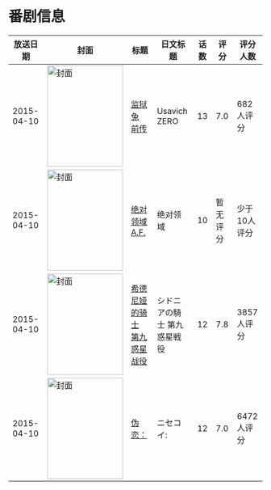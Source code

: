 # 番剧信息

|放送日期|封面|标题|日文标题|话数|评分|评分人数|
|---|---|---|---|---|---|---|
|2015-04-10|<img src="https://lain.bgm.tv/pic/cover/c/6a/c1/132725_o6WiV.jpg" alt="封面" style="width:150px;height:200px;object-fit:cover;">|[监狱兔 前传](https://bangumi.tv/subject/132725)|Usavich ZERO|13|7.0|682人评分|
|2015-04-10|<img src="https://lain.bgm.tv/pic/cover/c/20/b7/178768_zk3ZJ.jpg" alt="封面" style="width:150px;height:200px;object-fit:cover;">|[绝对领域A.F.](https://bangumi.tv/subject/178768)|绝对领域|10|暂无评分|少于10人评分|
|2015-04-10|<img src="https://lain.bgm.tv/pic/cover/c/e8/a6/105255_Ldl25.jpg" alt="封面" style="width:150px;height:200px;object-fit:cover;">|[希德尼娅的骑士 第九惑星战役](https://bangumi.tv/subject/105255)|シドニアの騎士 第九惑星戦役|12|7.8|3857人评分|
|2015-04-10|<img src="https://lain.bgm.tv/pic/cover/c/22/cd/114758_27XTt.jpg" alt="封面" style="width:150px;height:200px;object-fit:cover;">|[伪恋：](https://bangumi.tv/subject/114758)|ニセコイ:|12|7.0|6472人评分|
